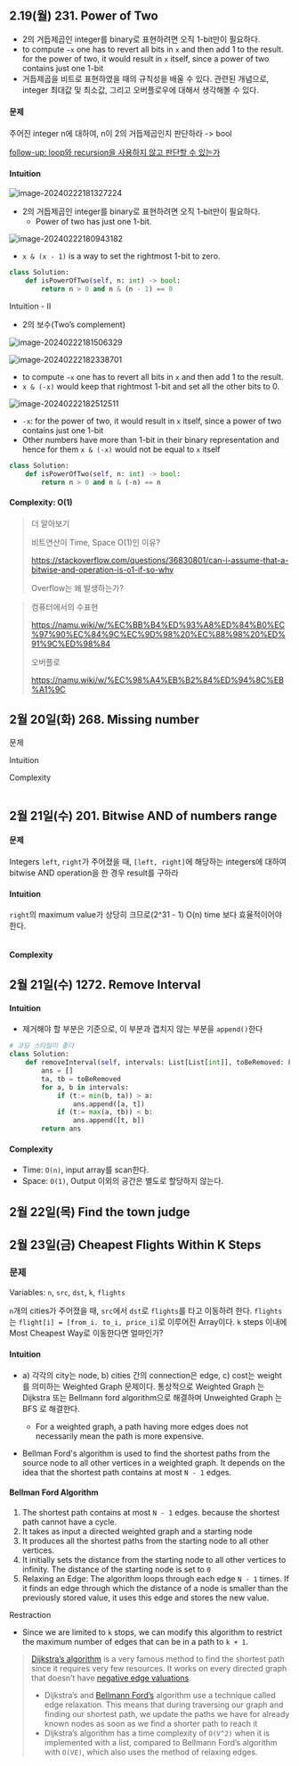 ## 2.19(월) 231.  Power of Two

- 2의 거듭제곱인 integer를 binary로 표현하려면 오직 1-bit만이 필요하다.
- to compute `−x` one has to revert all bits in `x` and then add 1 to the result. for the power of two, it would result in `x` itself, since a power of two contains just one 1-bit
- 거듭제곱을 비트로 표현하였을 때의 규칙성을 배울 수 있다. 관련된 개념으로, integer 최대값 및 최소값, 그리고 오버플로우에 대해서 생각해볼 수 있다.

#### 문제

주어진 integer n에 대하여, n이 2의 거듭제곱인지 판단하라 -> bool

<u>follow-up: loop와 recursion을 사용하지 않고 판단할 수 있는가</u>

#### Intuition

![image-20240222181327224](images/image-20240222181327224.png)

- 2의 거듭제곱인 integer를 binary로 표현하려면 오직 1-bit만이 필요하다.
  - Power of two has just one 1-bit.

![image-20240222180943182](images/image-20240222180943182.png)

- `x & (x - 1)` is a way to set the rightmost 1-bit to zero.

 ~~~python
 class Solution:
     def isPowerOfTwo(self, n: int) -> bool:
         return n > 0 and n & (n - 1) == 0
 ~~~

Intuition - II

- 2의 보수(Two’s complement)

![image-20240222181506329](images/image-20240222181506329.png)

![image-20240222182338701](images/image-20240222182338701.png)

- to compute `−x` one has to revert all bits in `x` and then add 1 to the result.
- `x & (-x)` would keep that rightmost 1-bit and set all the other bits to 0.

![image-20240222182512511](images/image-20240222182512511.png)

- `-x`: for the power of two, it would result in `x` itself, since a power of two contains just one 1-bit
- Other numbers have more than 1-bit in their binary representation and hence for them `x & (-x)` would not be equal to `x` itself

~~~python
class Solution:
    def isPowerOfTwo(self, n: int) -> bool:
        return n > 0 and n & (-n) == n
~~~

#### Complexity: O(1)

> 더 알아보기
>
> 비트연산이 Time, Space O(1)인 이유?
>
> https://stackoverflow.com/questions/36830801/can-i-assume-that-a-bitwise-and-operation-is-o1-if-so-why
>
> Overflow는 왜 발생하는가?

> 컴퓨터에서의 수표현
>
> https://namu.wiki/w/%EC%BB%B4%ED%93%A8%ED%84%B0%EC%97%90%EC%84%9C%EC%9D%98%20%EC%88%98%20%ED%91%9C%ED%98%84
>
> 오버플로
>
> https://namu.wiki/w/%EC%98%A4%EB%B2%84%ED%94%8C%EB%A1%9C

## 2월 20일(화) 268. Missing number

문제

Intuition

Complexity

~~~python
~~~

## 2월 21일(수) 201.  Bitwise AND of numbers range

#### 문제

Integers `left`, `right`가 주어졌을 때, `[left, right]`에 해당하는 integers에 대하여 bitwise AND operation을 한 경우 result를 구하라

#### Intuition

`right`의 maximum value가 상당히 크므로(2^31 - 1) O(n) time 보다 효율적이어야 한다.

~~~python
~~~

#### Complexity

## 2월 21일(수) 1272. Remove Interval

#### Intuition

- 제거해야 할 부분은 기준으로, 이 부분과 겹치지 않는 부분을 `append()`한다

~~~python
# 코딩 스타일이 좋다
class Solution:
    def removeInterval(self, intervals: List[List[int]], toBeRemoved: List[int]) -> List[List[int]]:
        ans = []
        ta, tb = toBeRemoved
        for a, b in intervals:
            if (t:= min(b, ta)) > a:
                ans.append([a, t])
            if (t:= max(a, tb)) < b:
                ans.append([t, b])
        return ans
~~~

#### Complexity

- Time: `O(n)`, input array를 scan한다.
- Space: `O(1)`, Output 이외의 공간은 별도로 할당하지 않는다.

## 2월 22일(목) Find the town judge



## 2월 23일(금) Cheapest Flights Within K Steps

### 문제

Variables: `n`, `src`, `dst`, `k`, `flights`

`n`개의 cities가 주어졌을 때, `src`에서 `dst`로 `flights`를 타고 이동하려 한다. `flights` 는 `flight[i] = [from_i. to_i, price_i]`로 이루어진  Array이다. `k` steps 이내에 Most Cheapest Way로 이동한다면 얼마인가?

#### Intuition

- a) 각각의 city는 node, b) cities 간의 connection은 edge, c) cost는 weight 를 의미하는 Weighted Graph 문제이다. 통상적으로 Weighted Graph 는 Dijkstra 또는 Bellmann ford algorithm으로 해결하며 Unweighted Graph 는 BFS 로 해결한다.
  - For a weighted graph, a path having more edges does not necessarily mean the path is more expensive.

- Bellman Ford's algorithm is used to find the shortest paths from the source node to all other vertices in a weighted graph. It depends on the idea that the shortest path contains at most `N - 1` edges.

#### Bellman Ford Algorithm

1. The shortest path contains at most `N - 1` edges. because the shortest path cannot have a cycle.
2. It takes as input a directed weighted graph and a starting node
3. It produces all the shortest paths from the starting node to all other vertices.
4. It initially sets the distance from the starting node to all other vertices to infinity. The distance of the starting node is set to `0`
5. Relaxing an Edge: The algorithm loops through each edge `N - 1` times. If it finds an edge through which the distance of a node is smaller than the previously stored value, it uses this edge and stores the new value.

Restraction

- Since we are limited to `k` stops, we can modify this algorithm to restrict the maximum number of edges that can be in a path to `k + 1`.

> [Dijkstra’s algorithm](https://www.baeldung.com/cs/dijkstra) is a very famous method to find the shortest path since it requires very few resources. It works on every directed graph that doesn’t have [negative edge valuations](https://www.baeldung.com/cs/dijkstra-negative-weights).
>
> - Dijkstra’s and [Bellmann Ford’s](https://www.baeldung.com/cs/bellman-ford) algorithm use a technique called edge relaxation. This means that during traversing our graph and finding our shortest path, we update the paths we have for already known nodes as soon as we find a shorter path to reach it
> - Dijkstra’s algorithm has a time complexity of `O(V^2)` when it is implemented with a list, compared to Bellmann Ford’s algorithm with `O(VE)`, which also uses the method of relaxing edges.
